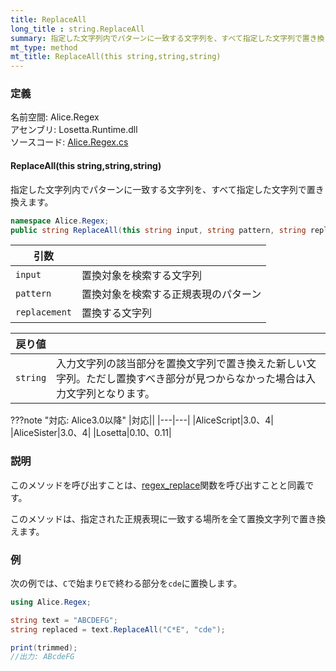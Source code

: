 ```yaml
---
title: ReplaceAll
long_title : string.ReplaceAll
summary: 指定した文字列内でパターンに一致する文字列を、すべて指定した文字列で置き換えます。
mt_type: method
mt_title: ReplaceAll(this string,string,string)
---
```


### 定義
名前空間: Alice.Regex<br/>
アセンブリ: Losetta.Runtime.dll<br/>
ソースコード: [Alice.Regex.cs](https://github.com/WSOFT-Project/Losetta/blob/master/Losetta.Runtime/Alice.Regex.cs)

#### ReplaceAll(this string,string,string)

指定した文字列内でパターンに一致する文字列を、すべて指定した文字列で置き換えます。

```cs title="AliceScript"
namespace Alice.Regex;
public string ReplaceAll(this string input, string pattern, string replacement);
```

|引数| |
|-|-|
|`input`|置換対象を検索する文字列|
|`pattern`|置換対象を検索する正規表現のパターン|
|`replacement`|置換する文字列|

|戻り値| |
|-|-|
|`string`|入力文字列の該当部分を置換文字列で置き換えた新しい文字列。ただし置換すべき部分が見つからなかった場合は入力文字列となります。|

???note "対応: Alice3.0以降"
    |対応||
    |---|---|
    |AliceScript|3.0、4|
    |AliceSister|3.0、4|
    |Losetta|0.10、0.11|

### 説明
このメソッドを呼び出すことは、[regex_replace](./regex_replace.md)関数を呼び出すことと同義です。

このメソッドは、指定された正規表現に一致する場所を全て置換文字列で置き換えます。

### 例
次の例では、`C`で始まり`E`で終わる部分を`cde`に置換します。

```cs title="AliceScript"
using Alice.Regex;

string text = "ABCDEFG";
string replaced = text.ReplaceAll("C*E", "cde");

print(trimmed);
//出力: ABcdeFG
```